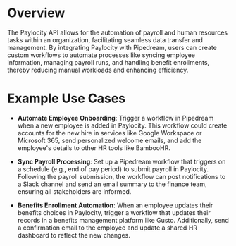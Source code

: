 # Overview

The Paylocity API allows for the automation of payroll and human resources tasks within an organization, facilitating seamless data transfer and management. By integrating Paylocity with Pipedream, users can create custom workflows to automate processes like syncing employee information, managing payroll runs, and handling benefit enrollments, thereby reducing manual workloads and enhancing efficiency.

# Example Use Cases

- **Automate Employee Onboarding**: Trigger a workflow in Pipedream when a new employee is added in Paylocity. This workflow could create accounts for the new hire in services like Google Workspace or Microsoft 365, send personalized welcome emails, and add the employee's details to other HR tools like BambooHR.

- **Sync Payroll Processing**: Set up a Pipedream workflow that triggers on a schedule (e.g., end of pay period) to submit payroll in Paylocity. Following the payroll submission, the workflow can post notifications to a Slack channel and send an email summary to the finance team, ensuring all stakeholders are informed.

- **Benefits Enrollment Automation**: When an employee updates their benefits choices in Paylocity, trigger a workflow that updates their records in a benefits management platform like Gusto. Additionally, send a confirmation email to the employee and update a shared HR dashboard to reflect the new changes.
